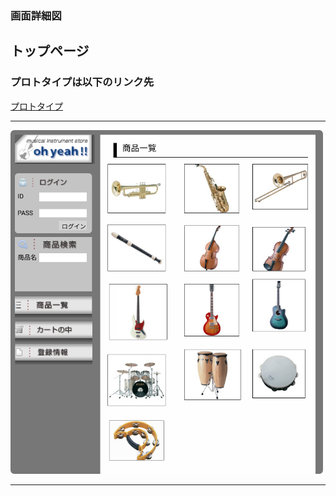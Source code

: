 ### 画面詳細図
## トップページ
### プロトタイプは以下のリンク先
[プロトタイプ](https://www.figma.com/file/ku60dzyRN9VaQCKVeAWSw4/Untitled?node-id=1%3A2)
*****
<img src="../img/toppage.png" width="500">

*****
